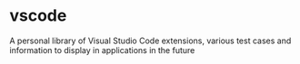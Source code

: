 # vscode
A personal library of Visual Studio Code extensions, various test cases and information to display in applications in the future
